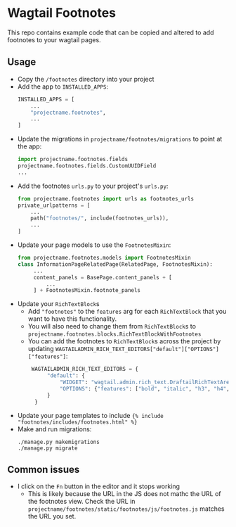 # Wagtail Footnotes

This repo contains example code that can be copied and altered to add footnotes to your wagtail pages.

## Usage
 - Copy the `/footnotes` directory into your project
 - Add the app to `INSTALLED_APPS`:
   ```python
   INSTALLED_APPS = [
       ...
       "projectname.footnotes",
       ...
   ]
   ```
 - Update the migrations in `projectname/footnotes/migrations` to point at the app:
   ```python
   import projectname.footnotes.fields
   projectname.footnotes.fields.CustomUUIDField
   ...
 - Add the footnotes `urls.py` to your project's `urls.py`:
   ```python
   from projectname.footnotes import urls as footnotes_urls
   private_urlpatterns = [
       ...
       path("footnotes/", include(footnotes_urls)),
       ...
   ]
   ```
 - Update your page models to use the `FootnotesMixin`:
   ```python
   from projectname.footnotes.models import FootnotesMixin
   class InformationPageRelatedPage(RelatedPage, FootnotesMixin):
        ...
        content_panels = BasePage.content_panels + [
            ...
        ] + FootnotesMixin.footnote_panels
   ```
 - Update your `RichTextBlock`s 
    - Add `"footnotes"` to the `features` arg for each `RichTextBlock` that you want to have this functionality.
    - You will also need to change them from `RichTextBlock`s to `projectname.footnotes.blocks.RichTextBlockWithFootnotes`
    - You can add the footnotes to `RichTextBlock`s across the project by updating `WAGTAILADMIN_RICH_TEXT_EDITORS["default"]["OPTIONS"]["features"]`:
      ```python
       WAGTAILADMIN_RICH_TEXT_EDITORS = {
            "default": {
                "WIDGET": "wagtail.admin.rich_text.DraftailRichTextArea",
                "OPTIONS": {"features": ["bold", "italic", "h3", "h4", "ol", "ul", "link", "footnotes"]},
            }
        }
      ```
 - Update your page templates to include `{% include "footnotes/includes/footnotes.html" %}`
 - Make and run migrations:
   ```
   ./manage.py makemigrations
   ./manage.py migrate
   ```

## Common issues
 - I click on the `Fn` button in the editor and it stops working
    - This is likely because the URL in the JS does not mathc the URL of the footnotes view. Check the URL in `projectname/footnotes/static/footnotes/js/footnotes.js` matches the URL you set.
